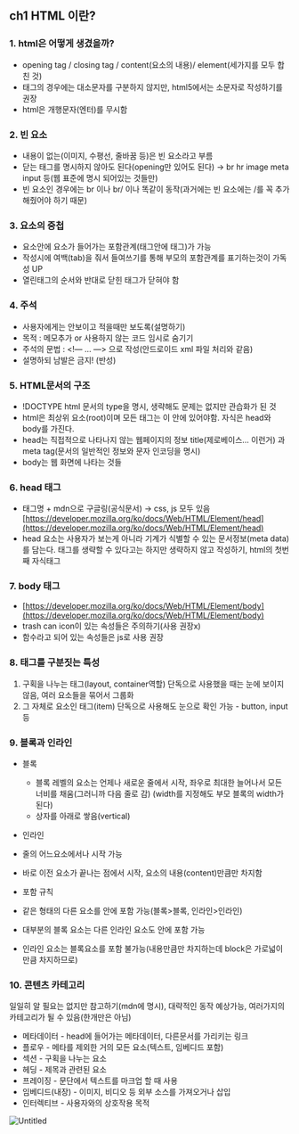 ## ch1 HTML 이란?

### 1. html은 어떻게 생겼을까?

- opening tag / closing tag / content(요소의 내용)/ element(세가지를 모두 합친 것)
- 태그의 경우에는 대소문자를 구분하지 않지만, html5에서는 소문자로 작성하기를 권장
- html은 개행문자(엔터)를 무시함

### 2. 빈 요소

- 내용이 없는(이미지, 수평선, 줄바꿈 등)은 빈 요소라고 부름
- 닫는 태그를 명시하지 않아도 된다(opening만 있어도 된다) → br hr image meta input 등(웹 표준에 명시 되어있는 것들만)
- 빈 요소인 경우에는 br 이나 br/ 이나 똑같이 동작(과거에는 빈 요소에는 /를 꼭 추가해줬어야 하기 때문)

### 3. 요소의 중첩

- 요소안에 요소가 들어가는 포함관계(태그안에 태그)가 가능
- 작성시에 여백(tab)을 줘서 들여쓰기를 통해 부모의 포함관계를 표기하는것이 가독성 UP
- 열린태그의 순서와 반대로 닫힌 태그가 닫혀야 함

### 4. 주석

- 사용자에게는 안보이고 적을때만 보도록(설명하기)
- 목적 : 메모추가 or 사용하지 않는 코드 임시로 숨기기
- 주석의 문법 : <!— ... —> 으로 작성(안드로이드 xml 파일 처리와 같음)
- 설명하되 남발은 금지! (반성)

### 5. HTML문서의 구조

- !DOCTYPE html 문서의 type을 명시, 생략해도 문제는 없지만 관습화가 된 것
- html은 최상위 요소(root)이며 모든 태그는 이 안에 있어야함. 자식은 head와 body를 가진다.
- head는 직접적으로 나타나지 않는 웹페이지의 정보
title(제로베이스... 이런거) 과 meta tag(문서의 일반적인 정보와 문자 인코딩을 명시)
- body는 웹 화면에 나타는 것들

### 6. head 태그

- 태그명 + mdn으로 구글링(공식문서) → css, js 모두 있음
[https://developer.mozilla.org/ko/docs/Web/HTML/Element/head](https://developer.mozilla.org/ko/docs/Web/HTML/Element/head)
- head 요소는 사용자가 보는게 아니라 기계가 식별할 수 있는 문서정보(meta data)를 담는다. 태그를 생략할 수 있다고는 하지만 생략하지 않고 작성하기, html의 첫번째 자식태그

### 7. body 태그

- [https://developer.mozilla.org/ko/docs/Web/HTML/Element/body](https://developer.mozilla.org/ko/docs/Web/HTML/Element/body)
- trash can icon이 있는 속성들은 주의하기(사용 권장x)
- 함수라고 되어 있는 속성들은 js로 사용 권장

### 8. 태그를 구분짓는 특성

1. 구획을 나누는 태그(layout, container역할)
단독으로 사용했을 때는 눈에 보이지 않음, 여러 요소들을 묶어서 그룹화
2. 그 자체로 요소인 태그(item)
단독으로 사용해도 눈으로 확인 가능 - button, input 등

### 9. 블록과 인라인

- 블록

    - 블록 레벨의 요소는 언제나 새로운 줄에서 시작, 좌우로 최대한 늘어나서 모든 너비를 채움(그러니까 다음 줄로 감) (width를 지정해도 부모 블록의 width가 된다)
    - 상자를 아래로 쌓음(vertical)

- 인라인
- 줄의 어느요소에서나 시작 가능
- 바로 이전 요소가 끝나는 점에서 시작, 요소의 내용(content)만큼만 차지함
- 포함 규칙
- 같은 형태의 다른 요소를 안에 포함 가능(블록>블록, 인라인>인라인)
- 대부분의 블록 요소는 다른 인라인 요소도 안에 포함 가능
- 인라인 요소는 블록요소를 포함 불가능(내용만큼만 차지하는데 block은 가로넓이 만큼 차지하므로)

### 10. 콘텐츠 카테고리

일일히 알 필요는 없지만 참고하기(mdn에 명시), 대략적인 동작 예상가능, 여러가지의 카테고리가 될 수 있음(한개만은 아님)

- 메타데이터 - head에 들어가는 메타데이터, 다른문서를 가리키는 링크
- 플로우 - 메타를 제외한 거의 모든 요소(텍스트, 임베디드 포함)
- 섹션 - 구획을 나누는 요소
- 헤딩 - 제목과 관련된 요소
- 프레이징 - 문단에서 텍스트를 마크업 할 때 사용
- 임베디드(내장) - 이미지, 비디오 등 외부 소스를 가져오거나 삽입
- 인터렉티브 - 사용자와의 상호작용 목적

![Untitled](https://s3-us-west-2.amazonaws.com/secure.notion-static.com/71f53e43-176c-4877-a19b-d05d97a28e85/Untitled.png)
